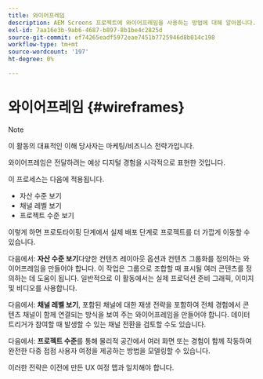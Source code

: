 ```yaml
---
title: 와이어프레임
description: AEM Screens 프로젝트에 와이어프레임을 사용하는 방법에 대해 알아봅니다.
exl-id: 7aa16e3b-9ab6-4687-b897-8b1be4c2825d
source-git-commit: ef74265eadf5972eae7451b7725946d8b014c198
workflow-type: tm+mt
source-wordcount: '197'
ht-degree: 0%

---
```


# 와이어프레임 {#wireframes}

>[!NOTE]
>이 활동의 대표적인 이해 당사자는 마케팅/비즈니스 전략가입니다.

와이어프레임은 전달하려는 예상 디지털 경험을 시각적으로 표현한 것입니다.

이 프로세스는 다음에 적용됩니다.

* 자산 수준 보기
* 채널 레벨 보기
* 프로젝트 수준 보기

이렇게 하면 프로토타이핑 단계에서 실제 배포 단계로 프로젝트를 더 가깝게 이동할 수 있습니다.

다음에서: **자산 수준 보기**다양한 컨텐츠 레이아웃 옵션과 컨텐츠 그룹화를 정의하는 와이어프레임을 만들어야 합니다. 이 작업은 그룹으로 조합할 때 표시될 여러 콘텐츠를 정의하는 데 도움이 됩니다.
일반적으로 이 활동에서는 실제 프로덕션 준비 그래픽, 이미지 및 비디오를 사용합니다.

다음에서: **채널 레벨 보기**, 포함된 채널에 대한 재생 전략을 포함하여 전체 경험에서 콘텐츠 채널이 함께 연결되는 방식을 보여 주는 와이어프레임을 만들어야 합니다. 데이터 트리거가 참여할 때 발생할 수 있는 채널 전환을 검토할 수도 있습니다.

다음에서: **프로젝트 수준**&#x200B;를 통해 물리적 공간에서 여러 화면 또는 경험이 함께 작동하여 완전한 다중 접점 사용자 여정을 제공하는 방법을 모델링할 수 있습니다.

이러한 전략은 이전에 만든 UX 여정 맵과 일치해야 합니다.
